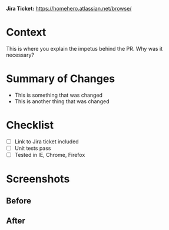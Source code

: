 **Jira Ticket:** https://homehero.atlassian.net/browse/

# Context
This is where you explain the impetus behind the PR. Why was it necessary?

# Summary of Changes
- This is something that was changed
- This is another thing that was changed

# Checklist
- [ ] Link to Jira ticket included
- [ ] Unit tests pass
- [ ] Tested in IE, Chrome, Firefox

# Screenshots

## Before

## After
